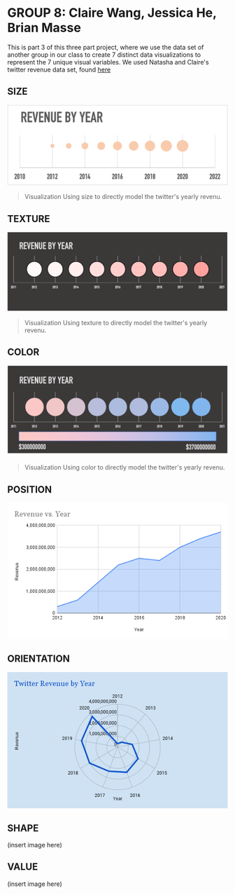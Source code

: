 # GROUP 8: Claire Wang, Jessica He, Brian Masse

This is part 3 of this three part project, where we use the data set of another group in our class to create 7 distinct data visualizations to represent the 7 unique visual variables. We used Natasha and Claire's twitter revenue data set, found [here](https://www.businessofapps.com/data/twitter-statistics/)

## **SIZE**
![alt text](https://github.com/ClaireBookworm/politics-tweet-visualization/blob/main/PART%20III-Cretaion2/Imgaes/Size%20Chart.png)
>Visualization Using size to directly model the twitter's yearly revenu.

## **TEXTURE**
![alt text](https://github.com/ClaireBookworm/politics-tweet-visualization/blob/main/PART%20III-Cretaion2/Imgaes/Texture%20Chart.png)
>Visualization Using texture to directly model the twitter's yearly revenu.

## **COLOR**
![Color Vision](https://github.com/ClaireBookworm/politics-tweet-visualization/blob/main/PART%20III-Cretaion2/Imgaes/Color.png)
>Visualization Using color to directly model the twitter's yearly revenu.

## **POSITION**
![Position Graph](https://github.com/jhe2155/visual-variable/blob/main/Revenue%20vs.%20Year%20(1).png)

## **ORIENTATION**
![Revenue by year](https://github.com/jhe2155/visual-variable/blob/main/Twitter%20Revenue%20by%20Year.png)

## **SHAPE**
(insert image here)

## **VALUE** 
(insert image here)
